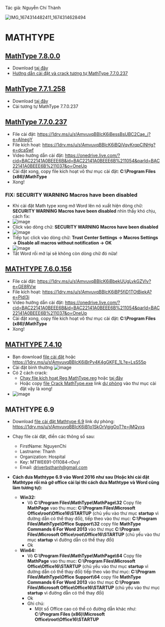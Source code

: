 Tác giả: Nguyễn Chí Thành

![IMG_1674314482411_1674314628494](https://user-images.githubusercontent.com/82578024/231749370-cff3f452-4349-46bd-80e4-dd85653ca27f.jpg)

# MATHTYPE #

## [MathType 7.8.0.0](https://1drv.ms/f/s!AmvuvqBBIcK6iQjiOw0ms_wQGnj7?e=MRMJ79) ##
  - Download [tại đây](https://1drv.ms/f/s!AmvuvqBBIcK6iQjiOw0ms_wQGnj7?e=MRMJ79)
  - [Hướng dẫn cài đặt và crack tương tự MathType 7.7.0.237](https://1drv.ms/v/s!AmvuvqBBIcK6iQp1PDaJmgbRnfKa?e=1HB9GD)

## [MathType 7.7.1.258](https://1drv.ms/f/s!AmvuvqBBIcK6iFb46UeB_mrbLYCL?e=DX2IHQ) ##
  - Download [tại đây](https://1drv.ms/f/s!AmvuvqBBIcK6iFb46UeB_mrbLYCL?e=DX2IHQ)
  - Cài tương tự MathType 7.7.0.237
## [MathType 7.7.0.237](https://bsthanh-my.sharepoint.com/:f:/g/personal/0914678254_bsthanh_onmicrosoft_com/EmX1xJy-OAdMkOV7ashOdx0BCBMfIBZdpHFFHvugDq52qg?e=uVelDs) ##
  - File cài đặt: https://1drv.ms/u/s!AmvuvqBBIcK6iBessBsUBC2Cae_j?e=AlnegY
  - File kích hoạt: https://1drv.ms/u/s!AmvuvqBBIcK6iBQjVqvKrqpCINHg?e=dcaSwf
  - Video hướng dẫn cài đặt: https://onedrive.live.com/?cid=BAC22141A0BEEE6B&id=BAC22141A0BEEE6B%211054&parId=BAC22141A0BEEE6B%211037&o=OneUp
  - Cài đặt xong, copy file kích hoạt vô thư mục cài đặt: **C:\Program Files (x86)\MathType**
  - Xong!

### FIX: SECURITY WARNING Macros have been disabled ###
  - Khi cài đặt Math type xong mở Word lên nó xuất hiện dòng chữ: **SECURITY WARNING Macros have been disabled** nhìn thấy khó chịu, cách fix:
  - ![image](https://github.com/BsNgChiThanh/MathType/assets/82578024/3ffb257c-48da-44ac-a23f-d114630cf8f9)
  - Click vào dòng chữ: **SECURITY WARNING Macros have been disabled**
  - ![image](https://github.com/BsNgChiThanh/MathType/assets/82578024/36865589-e3ea-4067-a71e-222f9dacdbea)
  - Tiếp tục click vào dòng chữ: **Trust Center Settings → Macros Settings → Disable all macros without notification → OK**
  - ![image](https://github.com/BsNgChiThanh/MathType/assets/82578024/00fc3bf7-7a6d-4aae-964c-3248929c4bd5)
  - Tắt Word rồi mở lại sẽ không còn dòng chữ đó nữa!

## [MATHTYPE 7.6.0.156](https://bsthanh-my.sharepoint.com/:f:/g/personal/0914678254_bsthanh_onmicrosoft_com/EnVzfR1i85lPhQ1dnvDbfw0B0Jnx2nzXBNIqNqUp6-Jwaw?e=7ouI5z)  ##
  - File cài đặt: https://1drv.ms/u/s!AmvuvqBBIcK6iBbekUUgLvkGZVlv?e=GE8RVw
  - File kích hoạt: https://1drv.ms/u/s!AmvuvqBBIcK6iBP5fiD1TOtBiekA?e=Pldl3i
  - Video hướng dẫn cài đặt: https://onedrive.live.com/?cid=BAC22141A0BEEE6B&id=BAC22141A0BEEE6B%211054&parId=BAC22141A0BEEE6B%211037&o=OneUp
  - Cài đặt xong, copy file kích hoạt vô thư mục cài đặt: **C:\Program Files (x86)\MathType**
  - Xong!

## [MATHTYPE 7.4.10](https://1drv.ms/f/s!AmvuvqBBIcK6iA_2dFL8W0LViVPu?e=k0ApZ8) ##

- Bạn download [file cài đặt](https://bsthanh-my.sharepoint.com/:f:/g/personal/0914678254_bsthanh_onmicrosoft_com/Ei4xR_WIuJhGrAOh0wKGNOsBAOBw8vkhe_IpHhcVjeooCA?e=HzDJJ6) hoặc https://1drv.ms/u/s!AmvuvqBBIcK6iBrPv4K4gGKFE_1L?e=LsS55p
- Cài đặt bình thường ![image](https://user-images.githubusercontent.com/82578024/224482695-11e13c70-a54e-4e84-a85a-7269ec4bd429.png) 
- Có 2 cách crack:
  - [Chạy file kích hoạt Reg MathType.reg](https://bsthanh-my.sharepoint.com/:u:/g/personal/0914678254_bsthanh_onmicrosoft_com/EdDUDtUoRn5HvdGivYqLAugBB-E5BRsaKKg2GfOdxmBqGw?e=TPRpGM) hoặc [tại đây](https://public.bn.files.1drv.com/y4mh6rOYBKPO5QIDhT_0q5CBODzT43VSkixD6OA9LBFbvjRCvucAeBwlt9qcc_S-zHvwNJ3AxmqbUDR97VM-DAIDWQlxcDFK1vCDffR4nFGBJO_7jKe2TprSCK5WNCGPOheV__sF9m0WkjsQiosooOgXv628Y0QFviYV9vNXFq6Y2WeJPK082OQgVsdPuaZG9KUWKyjfQ5eOK1nvXcMWM3krCIKs22YCoUUxcqKYolqATo?AVOverride=1)
  - Hoặc copy [file Crack MathType.exe](https://bsthanh-my.sharepoint.com/:f:/g/personal/0914678254_bsthanh_onmicrosoft_com/EttfenyWMydEssltbCPUlm0BydrVG9wbfETaR6hQ44cJZg?e=qYCkQL) link [dự phòng](https://1drv.ms/u/s!AmvuvqBBIcK6iBwvjPLSGp4nKj8n?e=h4g6wx) vào thư mục cài đặt vậy là xong!
- ![image](https://user-images.githubusercontent.com/82578024/224484151-83d8174d-5a76-4bdf-b126-d5187f73231d.png)

## MATHTYPE 6.9 ##

- Download [file cài đặt Mathtype 6.9](https://bsthanh-my.sharepoint.com/:u:/g/personal/0914678254_bsthanh_onmicrosoft_com/EdOTpg-tfBRAqACCpEOXmH0Btw02BekJuOhpuDUgbYjSiw?e=KvbLio) link dự phòng: https://1drv.ms/u/s!AmvuvqBBIcK6iB1o1SkOrVgjgOoT?e=jMQyxs
- Chạy file cài đặt, điền các thông số sau:
  - FirstName: NguyenChi
  - Lastname: Thanh
  - Organization: Hospital
  - Key: MTWE691-011084-r0xyl
  - Email: driverbsthanh@gmail.com
- **Cách đưa Mathtype 6.9 vào Word 2016 như sau (Hoặc khi cài đặt Mathtype rồi mà gở office cài lại thì cách đưa Mathtype và Word cũng làm tương tự):**
  
  - **Win32:**
    - Vô **C:\Program Files\MathType\MathPage\32** Copy file **MathPage** vao thu muc: **C:\Program Files\Microsoft Office\root\Office16\STARTUP** (chủ yếu vào thư mục **startup** vì đường dẫn có thể thay đổi), tiếp theo vào thư mục: **C:\Program Files\MathType\Office Support\32** copy file **MathType Commands 6 For Word 2013** vào thư mục **C:\Program Files\Microsoft Office\root\Office16\STARTUP** (chủ yếu vào thư mục **startup** vì đường dẫn có thể thay đổi)
    - Ok
  - **Win64:**
    - Vô **C:\Program Files\MathType\MathPage\64** Copy file **MathPage** vao thu muc: **C:\Program Files\Microsoft Office\Office16\STARTUP** (chủ yếu vào thư mục **startup** vì đường dẫn có thể thay đổi) tiếp theo vào thư mục: **C:\Program Files\MathType\Office Support\64** copy file **MathType Commands 6 For Word 2013** vào thư mục **C:\Program Files\Microsoft Office\Office16\STARTUP** (chủ yếu vào thư mục **startup** vì đường dẫn có thể thay đổi)
    - Ok
    - Ghi chú:
      - Một số Office cao có thể có đường dẫn khác như: **C:\Program Files (x86)\Microsoft Office\root\Office16\STARTUP**
